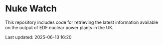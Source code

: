 # Nuke Watch

This repository includes code for retrieving the latest information available on the output of EDF nuclear power plants in the UK.

Last updated: 2025-06-13 16:20